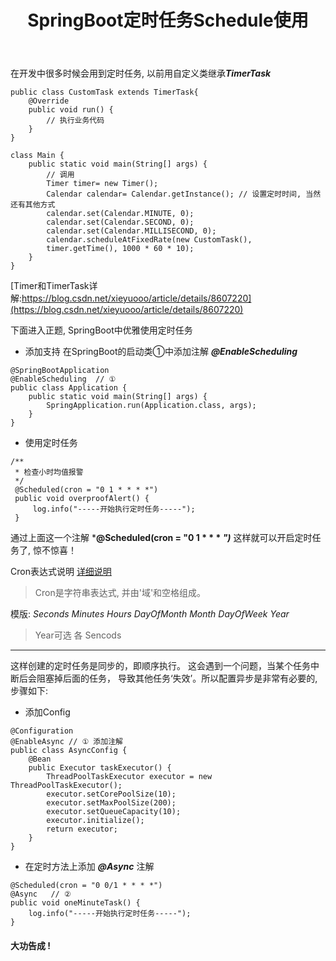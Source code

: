 ﻿---
title: SpringBoot定时任务Schedule使用
categories: Java
tags: java, schedule
---

在开发中很多时候会用到定时任务, 以前用自定义类继承***TimerTask***

```
public class CustomTask extends TimerTask{
	@Override
	public void run() {
		// 执行业务代码
	}
}

class Main {
	public static void main(String[] args) {
		// 调用
		Timer timer= new Timer();
		Calendar calendar= Calendar.getInstance(); // 设置定时时间, 当然还有其他方式
		calendar.set(Calendar.MINUTE, 0);
		calendar.set(Calendar.SECOND, 0);
		calendar.set(Calendar.MILLISECOND, 0);
		calendar.scheduleAtFixedRate(new CustomTask(),
		timer.getTime(), 1000 * 60 * 10);
	}
}
```
[Timer和TimerTask详解:https://blog.csdn.net/xieyuooo/article/details/8607220](https://blog.csdn.net/xieyuooo/article/details/8607220)

下面进入正题, SpringBoot中优雅使用定时任务

* 添加支持
在SpringBoot的启动类①中添加注解 ***@EnableScheduling***
```
@SpringBootApplication
@EnableScheduling  // ①
public class Application {
    public static void main(String[] args) {
        SpringApplication.run(Application.class, args);
    }
}
```

* 使用定时任务

```
/**
 * 检查小时均值报警
 */
 @Scheduled(cron = "0 1 * * * *")
 public void overproofAlert() {
	 log.info("-----开始执行定时任务-----");
 }
```
通过上面这一个注解   ***@Scheduled(cron = "0 1 * * * *")*** 这样就可以开启定时任务了, 惊不惊喜！

Cron表达式说明 [详细说明](https://www.cnblogs.com/liuyitian/p/4108391.html)
>Cron是字符串表达式, 并由'域'和空格组成。

模版: *Seconds* *Minutes* *Hours* *DayOfMonth* *Month* *DayOfWeek* *Year*
> Year可选
> 各
> Sencods

---

这样创建的定时任务是同步的，即顺序执行。 这会遇到一个问题，当某个任务中断后会阻塞掉后面的任务， 导致其他任务‘失效’。所以配置异步是非常有必要的, 步骤如下:

* 添加Config
```
@Configuration
@EnableAsync // ① 添加注解
public class AsyncConfig {
    @Bean
    public Executor taskExecutor() {
        ThreadPoolTaskExecutor executor = new ThreadPoolTaskExecutor();
        executor.setCorePoolSize(10);  
        executor.setMaxPoolSize(200);
        executor.setQueueCapacity(10);
        executor.initialize();
        return executor;
    }
}
```

* 在定时方法上添加 ***@Async*** 注解
```
@Scheduled(cron = "0 0/1 * * * *")
@Async   // ② 
public void oneMinuteTask() {
	log.info("-----开始执行定时任务-----");
}
```

#### 大功告成 !
